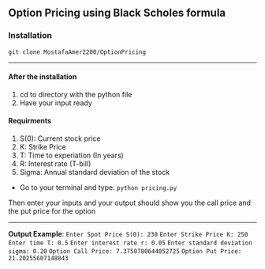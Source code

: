 
## Option Pricing using Black Scholes formula

### Installation

`
git clone MostafaAmer2200/OptionPricing
`
***
#### After the installation
1. cd to directory with the python file
2. Have your input ready

#### Requirments

1. S(0): Current stock price
2. K: Strike Price
3. T: Time to experiation (In years)
4. R: Interest rate (T-bill)
5. Sigma: Annual standard deviation of the stock


* Go to your terminal and type:
`
python pricing.py
`

Then enter your inputs and your output should show you the call price and the put price for the option
***

**Output Example**:
`
Enter Spot Price S(0): 230
`
`
Enter Strike Price K: 250
`
`
Enter time T: 0.5
`
`
Enter interest rate r: 0.05
`
`
Enter standard deviation sigma: 0.20
`
`
Option Call Price: 7.3750780644052725
`
`
Option Put Price: 21.20255607148843
`



